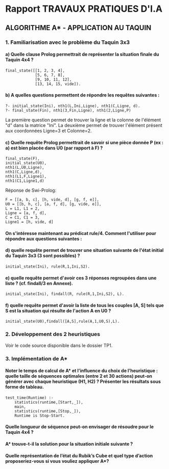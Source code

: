 # Rapport TRAVAUX PRATIQUES D'I.A

## ALGORITHME A* - APPLICATION AU TAQUIN

### 1. Familiarisation avec le problème du Taquin 3x3

#### a) Quelle clause Prolog permettrait de représenter la situation finale du Taquin 4x4 ?
```
final_state([[1, 2, 3, 4],
             [5, 6, 7, 8],
             [9, 10, 11, 12],
             [13, 14, 15, vide]).
```

#### b) A quelles questions permettent de répondre les requêtes suivantes :
```
?- initial_state(Ini), nth1(L,Ini,Ligne), nth1(C,Ligne, d).
?- final_state(Fin), nth1(3,Fin,Ligne), nth1(2,Ligne,P)
```
La première question permet de trouver la ligne et la colonne de l'élément "d" dans la matrice "Ini".
La deuxième permet de trouver l'élément présent aux coordonnées Ligne=3 et Colonne=2.

#### c) Quelle requête Prolog permettrait de savoir si une pièce donnée P (ex : a) est bien placée dans U0 (par rapport à F) ?
```
final_state(F),
initial_state(U0),
nth1(L,U0,Ligne),
nth1(C,Ligne,d),
nth1(L1,F,Ligne1),
nth1(C1,Ligne1,d)
```
Réponse de Swi-Prolog:

```
F = [[a, b, c], [h, vide, d], [g, f, e]],
U0 = [[b, h, c], [a, f, d], [g, vide, e]],
L = L1, L1 = 2,
Ligne = [a, f, d],
C = C1, C1 = 3,
Ligne1 = [h, vide, d] 
```
#### On s'intéresse maintenant au prédicat rule/4. Comment l'utiliser pour répondre aux questions suivantes :
#### d) quelle requête permet de trouver une situation suivante de l'état initial du Taquin 3x3 (3 sont possibles) ?

```
initial_state(Ini), rule(R,1,Ini,S2).
```

#### e) quelle requête permet d'avoir ces 3 réponses regroupées dans une liste ? (cf. findall/3 en Annexe).

```
initial_state(Ini), findall(R, rule(R,1,Ini,S2), L).
```

#### f) quelle requête permet d'avoir la liste de tous les couples [A, S] tels que S est la situation qui résulte de l'action A en U0 ?

```
initial_state(U0),findall([A,S],rule(A,1,U0,S),L). 
```

### 2. Développement des 2 heuristiques

Voir le code source disponible dans le dossier TP1.

### 3. Implémentation de A*

#### Noter le temps de calcul de A* et l’influence du choix de l’heuristique : quelle taille de séquences optimales (entre 2 et 30 actions) peut-on générer avec chaque heuristique (H1, H2) ? Présenter les résultats sous forme de tableau.

```
test_time(Runtime) :-
    statistics(runtime,[Start,_]),
    main,
    statistics(runtime,[Stop,_]),
    Runtime is Stop-Start.
```

#### Quelle longueur de séquence peut-on envisager de résoudre pour le Taquin 4x4 ?

#### A* trouve-t-il la solution pour la situation initiale suivante ?

#### Quelle représentation de l’état du Rubik’s Cube et quel type d’action proposeriez-vous si vous vouliez appliquer A*?
